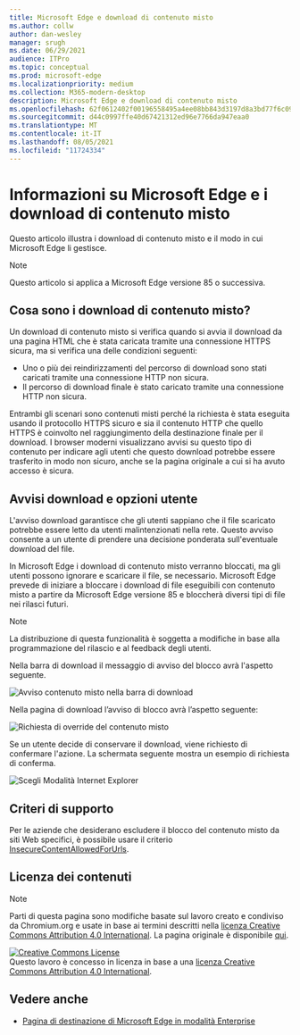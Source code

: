```yaml
---
title: Microsoft Edge e download di contenuto misto
ms.author: collw
author: dan-wesley
manager: srugh
ms.date: 06/29/2021
audience: ITPro
ms.topic: conceptual
ms.prod: microsoft-edge
ms.localizationpriority: medium
ms.collection: M365-modern-desktop
description: Microsoft Edge e download di contenuto misto
ms.openlocfilehash: 62f0612402f00196558495a4ee08bb843d3197d8a3bd77f6c099170208986f23
ms.sourcegitcommit: d44c0997ffe40d67421312ed96e7766da947eaa0
ms.translationtype: MT
ms.contentlocale: it-IT
ms.lasthandoff: 08/05/2021
ms.locfileid: "11724334"
---
```

# <a name="learn-about-microsoft-edge-and-mixed-content-downloads"></a>Informazioni su Microsoft Edge e i download di contenuto misto

Questo articolo illustra i download di contenuto misto e il modo in cui Microsoft Edge li gestisce.

>[!NOTE]
>Questo articolo si applica a Microsoft Edge versione 85 o successiva.

## <a name="what-are-mixed-content-downloads"></a>Cosa sono i download di contenuto misto?

Un download di contenuto misto si verifica quando si avvia il download da una pagina HTML che è stata caricata tramite una connessione HTTPS sicura, ma si verifica una delle condizioni seguenti:

- Uno o più dei reindirizzamenti del percorso di download sono stati caricati tramite una connessione HTTP non sicura.
- Il percorso di download finale è stato caricato tramite una connessione HTTP non sicura.

Entrambi gli scenari sono contenuti misti perché la richiesta è stata eseguita usando il protocollo HTTPS sicuro e sia il contenuto HTTP che quello HTTPS è coinvolto nel raggiungimento della destinazione finale per il download. I browser moderni visualizzano avvisi su questo tipo di contenuto per indicare agli utenti che questo download potrebbe essere trasferito in modo non sicuro, anche se la pagina originale a cui si ha avuto accesso è sicura.

## <a name="download-warnings-and-user-options"></a>Avvisi download e opzioni utente

L'avviso download garantisce che gli utenti sappiano che il file scaricato potrebbe essere letto da utenti malintenzionati nella rete. Questo avviso consente a un utente di prendere una decisione ponderata sull'eventuale download del file.

In Microsoft Edge i download di contenuto misto verranno bloccati, ma gli utenti possono ignorare e scaricare il file, se necessario. Microsoft Edge prevede di iniziare a bloccare i download di file eseguibili con contenuto misto a partire da Microsoft Edge versione 85 e bloccherà diversi tipi di file nei rilasci futuri.

> [!NOTE]
> La distribuzione di questa funzionalità è soggetta a modifiche in base alla programmazione del rilascio e al feedback degli utenti.

<!-- The schedule of the block for different filetypes is to be determined and may be impacted by usage data and user feedback. -->

Nella barra di download il messaggio di avviso del blocco avrà l'aspetto seguente.

 ![Avviso contenuto misto nella barra di download](./media/edge-learnmore-mixed-content-downloads/edge-mixed-content-download-tray-warning.png)

Nella pagina di download l’avviso di blocco avrà l’aspetto seguente:

 ![Richiesta di override del contenuto misto](./media/edge-learnmore-mixed-content-downloads/edge-mixed-content-download-page-warning.png)

Se un utente decide di conservare il download, viene richiesto di confermare l'azione. La schermata seguente mostra un esempio di richiesta di conferma.

 ![Scegli Modalità Internet Explorer](./media/edge-learnmore-mixed-content-downloads/edge-mixed-content-download-override.png)

## <a name="supporting-policies"></a>Criteri di supporto

Per le aziende che desiderano escludere il blocco del contenuto misto da siti Web specifici, è possibile usare il criterio [InsecureContentAllowedForUrls](./microsoft-edge-policies.md#insecurecontentallowedforurls).

## <a name="content-license"></a>Licenza dei contenuti

> [!NOTE]
> Parti di questa pagina sono modifiche basate sul lavoro creato e condiviso da Chromium.org e usate in base ai termini descritti nella [licenza Creative Commons Attribution 4.0 International](http://creativecommons.org/licenses/by/4.0/). La pagina originale è disponibile [qui](https://developers.google.com/web/fundamentals/security/prevent-mixed-content/what-is-mixed-content).
  
<a rel="license" href="http://creativecommons.org/licenses/by/4.0/"><img alt="Creative Commons License" style="border-width:0" src="https://i.creativecommons.org/l/by/4.0/88x31.png" /></a><br />Questo lavoro è concesso in licenza in base a una <a rel="license" href="http://creativecommons.org/licenses/by/4.0/">licenza Creative Commons Attribution 4.0 International</a>.

## <a name="see-also"></a>Vedere anche

- [Pagina di destinazione di Microsoft Edge in modalità Enterprise](https://aka.ms/EdgeEnterprise)